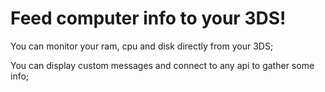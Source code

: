 # Feed computer info to your 3DS!

You can monitor your ram, cpu and disk directly from your 3DS;

You can display custom messages and connect to any api to gather some info;
